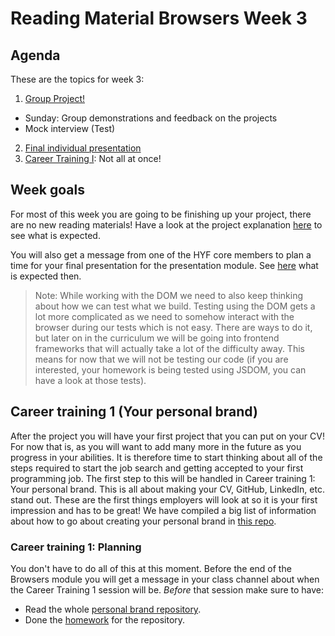 # Reading Material Browsers Week 3

## Agenda

These are the topics for week 3:

1. [Group Project!](../PROJECT.md)
  - Sunday: Group demonstrations and feedback on the projects
  - Mock interview (Test)
2. [Final individual presentation](https://github.com/HackYourFuture/presentation-module/blob/main/assignment2.md)
3. [Career Training I](https://github.com/HackYourFuture/yourpersonalbrand): Not all at once!

## Week goals
For most of this week you are going to be finishing up your project, there are no new reading materials! Have a look at the project explanation [here](../PROJECT.md) to see what is expected.

You will also get a message from one of the HYF core members to plan a time for your final presentation for the presentation module. See [here](https://github.com/HackYourFuture/presentation-module/blob/main/assignment2.md) what is expected then.

> Note: While working with the DOM we need to also keep thinking about how we can test what we build. Testing using the DOM gets a lot more complicated as we need to somehow interact with the browser during our tests which is not easy. There are ways to do it, but later on in the curriculum we will be going into frontend frameworks that will actually take a lot of the difficulty away. This means for now that we will not be testing our code (if you are interested, your homework is being tested using JSDOM, you can have a look at those tests).

## Career training 1 (Your personal brand)

After the project you will have your first project that you can put on your CV! For now that is, as you will want to add many more in the future as you progress in your abilities. It is therefore time to start thinking about all of the steps required to start the job search and getting accepted to your first programming job. The first step to this will be handled in Career training 1: Your personal brand. This is all about making your CV, GitHub, LinkedIn, etc. stand out. These are the first things employers will look at so it is your first impression and has to be great! We have compiled a big list of information about how to go about creating your personal brand in [this repo](https://github.com/HackYourFuture/yourpersonalbrand).

### Career training 1: Planning

You don't have to do all of this at this moment. Before the end of the Browsers module you will get a message in your class channel about when the Career Training 1 session will be. *Before* that session make sure to have:
- Read the whole [personal brand repository](https://github.com/HackYourFuture/yourpersonalbrand).
- Done the [homework](https://github.com/HackYourFuture/yourpersonalbrand/blob/main/yourcurriculum.md#4-submitting-your-cv-to-the-hyf-team) for the repository.
